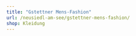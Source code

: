 ```yaml
---
title: "Gstettner Mens-Fashion"
url: /neusiedl-am-see/gstettner-mens-fashion/
shop: Kleidung
---
```

